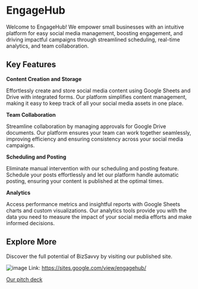 # EngageHub
Welcome to EngageHub! We empower small businesses with an intuitive platform for easy social media management, boosting engagement, and driving impactful campaigns through streamlined scheduling, real-time analytics, and team collaboration.


## Key Features
**Content Creation and Storage**

Effortlessly create and store social media content using Google Sheets and Drive with integrated forms. Our platform simplifies content management, making it easy to keep track of all your social media assets in one place.


**Team Collaboration**

Streamline collaboration by managing approvals for Google Drive documents. Our platform ensures your team can work together seamlessly, improving efficiency and ensuring consistency across your social media campaigns.


**Scheduling and Posting**

Eliminate manual intervention with our scheduling and posting feature. Schedule your posts effortlessly and let our platform handle automatic posting, ensuring your content is published at the optimal times.


**Analytics**

Access performance metrics and insightful reports with Google Sheets charts and custom visualizations. Our analytics tools provide you with the data you need to measure the impact of your social media efforts and make informed decisions.


## Explore More
Discover the full potential of BizSavvy by visiting our published site.

![image](https://github.com/user-attachments/assets/c6226eb7-c6a5-4235-9b90-4fc492f67e56)
Link: https://sites.google.com/view/engagehub/

[Our pitch deck](https://www.canva.com/design/DAGLYI8dxa8/SLTbRWJXiI8eTMZMkvx9Xw/edit?utm_content=DAGLYI8dxa8&utm_campaign=designshare&utm_medium=link2&utm_source=sharebutton)
